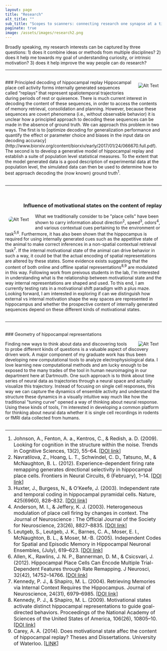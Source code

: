 ```yaml
---
layout: page
title: "Research"
alt_title: ""
sub_title: "Scopes to scanners: connecting research one synapse at a time"
paginate: true
image: /assets/images/research2.png
---
```

Broadly speaking, my research interests can be captured by three questions: 1) does it combine ideas or methods from multiple disciplines? 2) does it help me towards my goal of understanding curiosity, or intrinsic motivation? 3) does it help improve the way people can do research?

---

<br>
### Principled decoding of hippocampal replay
<a href="{{site.url}}/assets/images/poster.pdf"><img hspace="10" vspace="10" style="float:right; padding-left:10px;" src="{{site.url}}/assets/images/replay.png" alt="Alt Text" ></a>
Hippocampal place cell activity forms internally generated sequences called “replays” that represent spatiotemporal trajectories during periods of rest or quiesence. There is much current interest in decoding the content of these sequences, in order to access the contents of memory retrieval, consolidation and planning. However, because these sequences are covert phenomena (i.e., without observable behavior) it is unclear how a principled approach to decoding these sequences can be made in the absence of ground truth. We can approach this problem in two ways. The first is to [optimize decoding for generalization performance and quantify the effect or parameter choice and biases in the input data on decoding accuracy](http://www.biorxiv.org/content/biorxiv/early/2017/01/24/066670.full.pdf). The second is to develop a generative model of hippocampal replay and establish a suite of population level statistical measures. To the extent that the model generated data is a good description of experimental data at the population level, the simulated data can then be used to determine how to best approach decoding the (now known) ground truth<sup>1</sup>.
<br><br>

---

<br>
<div style="text-align: right"><h3> Influence of motivational states on the content of replay </h3></div>

<a href="{{site.url}}"><img hspace="10" vspace="10" style="border-radius:35px; float:left; padding-right:10px;" src="{{site.url}}/assets/images/maze.jpg" alt="Alt Text" ></a>
What we traditionally consider to be "place cells" have been shown to carry information about direction<sup>2</sup>, speed<sup>3</sup>, odors<sup>4</sup>, and various contextual cues pertaining to the environment or task<sup>5,6</sup>. Furthermore, it has also been shown that the hippocampus is required for using internally generated cues such as the appetitive state of the animal to make correct inferences in a non-spatial contextual retrieval task<sup>7</sup>. If the internal motivational state of the animal can drive behavior in such a way, it could be that the actual encoding of spatial representations are altered by these states. Some evidence exists suggesting that the content of both online and offline spatial representations<sup>8,9</sup> are modulated in this way. Following work from preivous students in the lab, I'm interested in understanding what is the relationship between motivational state and the way internal representations are shaped and used. To this end, I am currently testing rats in a motivational shift paradigm with a plus maze. Looking forward, I am interested in exploring if can we distinguish how external vs internal motivation shape the way spaces are represented in hippocampus and whether the prospective content of internally generated sequences depend on these different kinds of motivational states. 
<br><br>

---

<br>
### Geometry of hippocampal representations

<a href="http://hypertools.readthedocs.io/en/latest/"><img hspace="10" style="border-radius:35px; float:right; padding-left:10px;" src="{{site.url}}/assets/images/hyperalign.png" alt="Alt Text" ></a>
Finding new ways to think about data and discovering tools to probe different kinds of questions is a valuable aspect of discovery driven work. A major component of my graduate work has thus been developing new computational tools to analyze electrophysiological data. I love learning new computational methods and am lucky enough to be exposed to the many trades of the tool in human neuroimaging in our department here at Dartmouth. One such approach is to think about time series of neural data as trajectories through a neural space and actually visualize this trajectory. Instead of focusing on single cell responses, this way we can capture the dynamics of ensemble activity and understand the structure these dynamics in a visually intuitive way much like how the traditional "tuning curve" opened a way of thinking about neural response. Using these kinds of tools, I'm interested in developing a common platform for thinking about neural data whether it is single cell recordings in rodents or fMRI data collected from humans.
<br><br>

---

<font size="3">
<ol style="text-align: left">
	<li>Johnson, A., Fenton, A. a., Kentros, C., & Redish, a. D. (2009). Looking for cognition in the structure within the noise. Trends in Cognitive Sciences, 13(2), 55–64. 
	<a href="http://doi.org/10.1016/j.tics.2008.11.005">[DOI link]</a></li>
	<li>Navratilova, Z., Hoang, L. T., Schwindel, C. D., Tatsuno, M., & McNaughton, B. L. (2012). Experience-dependent firing rate remapping generates directional selectivity in hippocampal place cells. Frontiers in Neural Circuits, 6 (February), 1–14. 
	<a href="http://doi.org/10.3389/fncir.2012.00006">[DOI link]</a></li>
	<li>Huxter, J., Burgess, N., & O’Keefe, J. (2003). Independent rate and temporal coding in hippocampal pyramidal cells. Nature, 425(6960), 828–832. <a href="http://doi.org/10.1038/nature02058">[DOI link]</a></li>
	<li>Anderson, M. I., & Jeffery, K. J. (2003). Heterogeneous modulation of place cell firing by changes in context. The Journal of Neuroscience : The Official Journal of the Society for Neuroscience, 23(26), 8827–8835. 
	<a href="http://doi.org/23/26/8827">[DOI link]</a></li>
	<li>Leutgeb, S., Leutgeb, J. K., Barnes, C. A., Moser, E. I., McNaughton, B. L., & Moser, M.-B. (2005). Independent Codes for Spatial and Episodic Memory in Hippocampal Neuronal Ensembles, (July), 619–623. 
	<a href="http://doi.org/10.1126/science.1114037">[DOI link]</a></li>
	<li>Allen, K., Rawlins, J. N. P., Bannerman, D. M., & Csicsvari, J. (2012). Hippocampal Place Cells Can Encode Multiple Trial-Dependent Features through Rate Remapping. J Neurosci, 32(42), 14752–14766. 
	<a href="http://doi.org/10.1523/JNEUROSCI.6175-11.2012">[DOI link]</a></li>
	<li>Kennedy, P. J., & Shapiro, M. L. (2004). Retrieving Memories via Internal Context Requires the Hippocampus. Journal of Neuroscience, 24(31), 6979–6985. 
	<a href="http://doi.org/10.1523/JNEUROSCI.1388-04.2004">[DOI link]</a></li>
	<li>Kennedy, P. J., & Shapiro, M. L. (2009). Motivational states activate distinct hippocampal representations to guide goal-directed behaviors. Proceedings of the National Academy of Sciences of the United States of America, 106(26), 10805–10. 
	<a href="http://doi.org/10.1073/pnas.0903259106">[DOI link]</a></li>
	<li>Carey, A. A. (2014). Does motivational state affec the content of hippocampal replay? Theses and Dissertations. University of Waterloo. 
	<a href="https://uwspace.uwaterloo.ca/handle/10012/9539">[LINK]</a></li>
</ol> 
</font>












